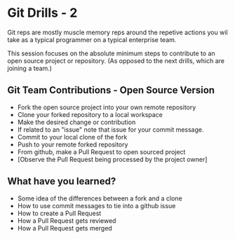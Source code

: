# Git Drills - 2

Git reps are mostly muscle memory reps around the repetive actions you wil take as a typical programmer on a typical enterprise team.

This session focuses on the absolute minimum steps to contribute to an open source project or repository. (As opposed to the next drills, which are joining a team.)

## Git Team Contributions - Open Source Version

- Fork the open source project into your own remote repository
- Clone your forked repository to a local workspace
- Make the desired change or contribution
- If related to an "issue" note that issue for your commit message.
- Commit to your local clone of the fork
- Push to your remote forked repository
- From github, make a Pull Request to open sourced project
- [Observe the Pull Request being processed by the project owner]

## What have you learned?

- Some idea of the differences between a fork and a clone
- How to use commit messages to tie into a github issue
- How to create a Pull Request
- How a Pull Request gets reviewed
- How a Pull Request gets merged